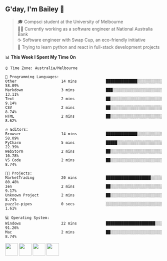 ## G'day, I'm Bailey 👋

> 🎓 Compsci student at the University of Melbourne <br>
> 👨‍💻 Currently working as a software engineer at National Australia Bank <br>
> ☕️ Software engineer with Swap Cup, an eco-friendly initiative <br>
> 🌱 Trying to learn python and react in full-stack development projects

<!--START_SECTION:waka-->
📊 **This Week I Spent My Time On** 

```text
⌚︎ Time Zone: Australia/Melbourne

💬 Programming Languages: 
Other                    14 mins             ██████████████░░░░░░░░░░░   58.09% 
Markdown                 3 mins              ███░░░░░░░░░░░░░░░░░░░░░░   13.11% 
Text                     2 mins              ██░░░░░░░░░░░░░░░░░░░░░░░   9.14% 
CSV                      2 mins              ██░░░░░░░░░░░░░░░░░░░░░░░   8.74% 
HTML                     2 mins              ██░░░░░░░░░░░░░░░░░░░░░░░   8.62%

🔥 Editors: 
Browser                  14 mins             ██████████████░░░░░░░░░░░   58.09% 
PyCharm                  5 mins              █████░░░░░░░░░░░░░░░░░░░░   22.39% 
WebStorm                 2 mins              ██░░░░░░░░░░░░░░░░░░░░░░░   10.78% 
VS Code                  2 mins              ██░░░░░░░░░░░░░░░░░░░░░░░   8.74%

🐱‍💻 Projects: 
MarketTrading            20 mins             ████████████████████░░░░░   80.48% 
zen                      2 mins              ██░░░░░░░░░░░░░░░░░░░░░░░   9.17% 
Unknown Project          2 mins              ██░░░░░░░░░░░░░░░░░░░░░░░   8.74% 
puzzle-pipes             0 secs              ░░░░░░░░░░░░░░░░░░░░░░░░░   1.61%

💻 Operating System: 
Windows                  22 mins             ██████████████████████░░░   91.26% 
Mac                      2 mins              ██░░░░░░░░░░░░░░░░░░░░░░░   8.74%

```


<!--END_SECTION:waka-->

[<img height="40px" src="https://img.icons8.com/ios-filled/2x/linkedin.png">](https://linkedin.com/in/baileybutler1)
[<img height="40px" src="https://img.icons8.com/ios-filled/2x/github.png">](https://github.com/baely)
[<img height="40px" src="https://img.icons8.com/ios-filled/2x/salesforce.png">](https://trailblazer.me/id/baileybutler)
[<img height="40px" src="https://img.icons8.com/ios-filled/2x/instagram.png">](https://instagram.com/bae1y)

